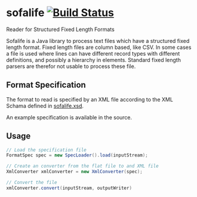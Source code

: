 # sofalife [![Build Status](https://travis-ci.org/mpobjects/sofalife.svg?branch=master)](https://travis-ci.org/mpobjects/sofalife)
Reader for Structured Fixed Length Formats

Sofalife is a Java library to process text files which have a structured fixed length format. Fixed length files are column based, like CSV. In some cases a file is used where lines can have different record types with different definitions, and possibly a hierarchy in elements. Standard fixed length parsers are therefor not usable to process these file.


## Format Specification

The format to read is specified by an XML file according to the XML Schama defined in [sofalife.xsd](https://github.com/mpobjects/sofalife/blob/master/src/main/resources/sofalife.xsd).

An example specification is available in the source.

## Usage

```java
// Load the specification file
FormatSpec spec = new SpecLoader().load(inputStream);

// Create an converter from the flat file to and XML file
XmlConverter xmlConverter = new XmlConverter(spec);

// Convert the file
xmlConverter.convert(inputStream, outputWriter)
```
